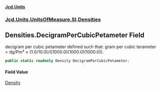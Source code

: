 #### [Jcd.Units](index.md 'index')
### [Jcd.Units.UnitsOfMeasure.SI](Jcd.Units.UnitsOfMeasure.SI.md 'Jcd.Units.UnitsOfMeasure.SI').[Densities](Densities.md 'Jcd.Units.UnitsOfMeasure.SI.Densities')

## Densities.DecigramPerCubicPetameter Field

decigram per cubic petameter defined such that: gram per cubic terameter = dg/Pm³ ×
(1.0/10.0)/((1000.0)*(1000.0)*(1000.0)).

```csharp
public static readonly Density DecigramPerCubicPetameter;
```

#### Field Value
[Density](Density.md 'Jcd.Units.UnitTypes.Density')